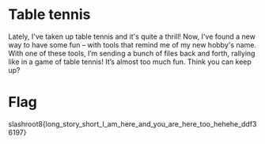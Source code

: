 # Table tennis

Lately, I've taken up table tennis and it's quite a thrill! Now, I've found a new way to have some fun – with tools that remind me of my new hobby's name. With one of these tools, I’m sending a bunch of files back and forth, rallying like in a game of table tennis! It’s almost too much fun. Think you can keep up?

# Flag

slashroot8{long_story_short_I_am_here_and_you_are_here_too_hehehe_ddf36197}

